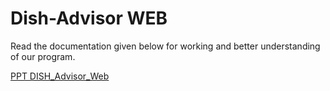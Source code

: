 # Dish-Advisor WEB
Read the documentation given below for working and better understanding of our program. 

[PPT DISH_Advisor_Web](https://view.officeapps.live.com/op/view.aspx?src=https%3A%2F%2Fraw.githubusercontent.com%2FVatsal0313%2FDish-Advisor-Web%2Fmain%2FDBMS_DISHADVISOR_21DCE034_21DCE036.pptx&wdOrigin=BROWSELINK)
